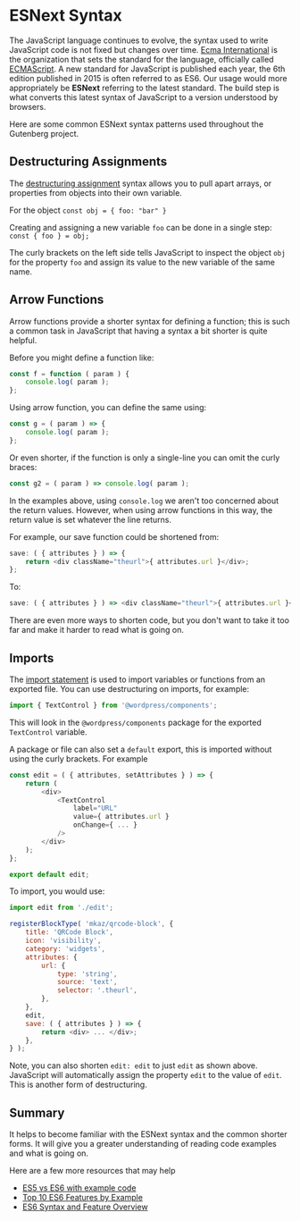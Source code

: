 # ESNext Syntax

The JavaScript language continues to evolve, the syntax used to write JavaScript code is not fixed but changes over time. [Ecma International](https://en.wikipedia.org/wiki/Ecma_International) is the organization that sets the standard for the language, officially called [ECMAScript](https://en.wikipedia.org/wiki/ECMAScript). A new standard for JavaScript is published each year, the 6th edition published in 2015 is often referred to as ES6. Our usage would more appropriately be **ESNext** referring to the latest standard. The build step is what converts this latest syntax of JavaScript to a version understood by browsers.

Here are some common ESNext syntax patterns used throughout the Gutenberg project.

## Destructuring Assignments

The [destructuring assignment](https://developer.mozilla.org/en-US/docs/Web/JavaScript/Reference/Operators/Destructuring_assignment) syntax allows you to pull apart arrays, or properties from objects into their own variable.

For the object `const obj = { foo: "bar" }`

Creating and assigning a new variable `foo` can be done in a single step: `const { foo } = obj;`

The curly brackets on the left side tells JavaScript to inspect the object `obj` for the property `foo` and assign its value to the new variable of the same name.

## Arrow Functions

Arrow functions provide a shorter syntax for defining a function; this is such a common task in JavaScript that having a syntax a bit shorter is quite helpful.

Before you might define a function like:

```js
const f = function ( param ) {
	console.log( param );
};
```

Using arrow function, you can define the same using:

```js
const g = ( param ) => {
	console.log( param );
};
```

Or even shorter, if the function is only a single-line you can omit the
curly braces:

```js
const g2 = ( param ) => console.log( param );
```

In the examples above, using `console.log` we aren't too concerned about the return values. However, when using arrow functions in this way, the return value is set whatever the line returns.

For example, our save function could be shortened from:

```js
save: ( { attributes } ) => {
	return <div className="theurl">{ attributes.url }</div>;
};
```

To:

```js
save: ( { attributes } ) => <div className="theurl">{ attributes.url }</div>;
```

There are even more ways to shorten code, but you don't want to take it too far and make it harder to read what is going on.

## Imports

The [import statement](https://developer.mozilla.org/en-US/docs/Web/JavaScript/Reference/Statements/import) is used to import variables or functions from an exported file. You can use destructuring on imports, for example:

```js
import { TextControl } from '@wordpress/components';
```

This will look in the `@wordpress/components` package for the exported `TextControl` variable.

A package or file can also set a `default` export, this is imported without using the curly brackets. For example

```js
const edit = ( { attributes, setAttributes } ) => {
	return (
		<div>
			<TextControl
				label="URL"
				value={ attributes.url }
				onChange={ ... }
			/>
		</div>
	);
};

export default edit;
```

To import, you would use:

```js
import edit from './edit';

registerBlockType( 'mkaz/qrcode-block', {
	title: 'QRCode Block',
	icon: 'visibility',
	category: 'widgets',
	attributes: {
		url: {
			type: 'string',
			source: 'text',
			selector: '.theurl',
		},
	},
	edit,
	save: ( { attributes } ) => {
		return <div> ... </div>;
	},
} );
```

Note, you can also shorten `edit: edit` to just `edit` as shown above. JavaScript will automatically assign the property `edit` to the value of `edit`. This is another form of destructuring.

## Summary

It helps to become familiar with the ESNext syntax and the common shorter forms. It will give you a greater understanding of reading code examples and what is going on.

Here are a few more resources that may help

-   [ES5 vs ES6 with example code](https://medium.com/recraftrelic/es5-vs-es6-with-example-code-9901fa0136fc)
-   [Top 10 ES6 Features by Example](https://blog.pragmatists.com/top-10-es6-features-by-example-80ac878794bb)
-   [ES6 Syntax and Feature Overview](https://www.taniarascia.com/es6-syntax-and-feature-overview/)
